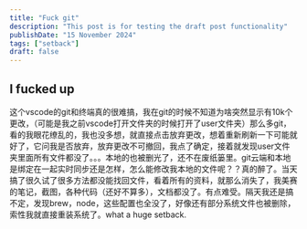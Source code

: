 ```yaml
---
title: "Fuck git"
description: "This post is for testing the draft post functionality"
publishDate: "15 November 2024"
tags: ["setback"]
draft: false
---
```


## I fucked up

这个vscode的git和终端真的很难搞，我在git的时候不知道为啥突然显示有10k个更改，（可能是我之前vscode打开文件夹的时候打开了user文件夹）那么多git，看的我眼花缭乱的，我也没多想，就直接点击放弃更改，想着重新刷新一下可能就好了，它问我是否放弃，放弃更改不可撤回，我点了确定，接着就发现user文件夹里面所有文件都没了。。。本地的也被删光了，还不在废纸篓里。git云端和本地是绑定在一起实时同步还是怎样，怎么能修改我本地的文件呢？？真的醉了。当天搞了很久试了很多方法都没能找回文件，看着所有的资料，就那么消失了，我美赛的笔记，截图，各种代码（还好不算多），文档都没了。有点难受。隔天我还是搞不定，发现brew，node，这些配置也全没了，好像还有部分系统文件也被删除，索性我就直接重装系统了。what a huge setback.
